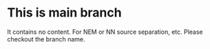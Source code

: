 # This is main branch 
It contains no content. For NEM or NN source separation, etc. Please checkout the branch name.
